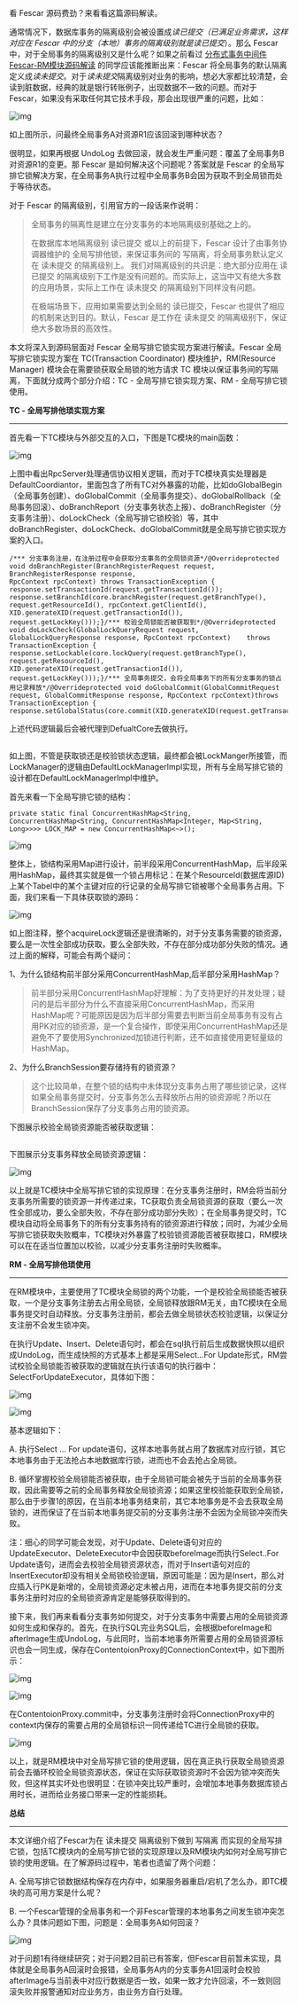 看 Fescar 源码费劲？来看看这篇源码解读。



通常情况下，数据库事务的隔离级别会被设置成*读已提交（*已满足业务需求，这样对应在 Fescar 中的分支（本地）事务的隔离级别就是*读已提交*）。那么 Fescar 中，对于全局事务的隔离级别又是什么呢？如果之前看过 [分布式事务中间件Fescar-RM模块源码解读](http://mp.weixin.qq.com/s?__biz=MzU4NzU0MDIzOQ==&mid=2247485621&idx=3&sn=2ae44bb05555f1911250ba92b4692515&chksm=fdeb3ad5ca9cb3c3e798798ff1baef9c8bbaf769bf514426dc38ed3fcc921ad4b7e43b44b97f&scene=21#wechat_redirect) 的同学应该能推断出来：Fescar 将全局事务的默认隔离定义成*读未提交*。对于*读未提交*隔离级别对业务的影响，想必大家都比较清楚，会读到脏数据，经典的就是银行转账例子，出现数据不一致的问题。而对于 Fescar，如果没有采取任何其它技术手段，那会出现很严重的问题，比如：



![img](https://mmbiz.qpic.cn/mmbiz_jpg/qdzZBE73hWsic7YYkOuialG2pfnxHibicUjzdFV2RVgGxk6W4pGoELszDZmZ3icrKhZ9ofCnD4ARSB0e2YfzMuqlraQ/640?wx_fmt=jpeg&tp=webp&wxfrom=5&wx_lazy=1&wx_co=1)

如上图所示，问最终全局事务A对资源R1应该回滚到哪种状态？



很明显，如果再根据 UndoLog 去做回滚，就会发生严重问题：覆盖了全局事务B对资源R1的变更。那 Fescar 是如何解决这个问题呢？答案就是 Fescar 的全局写排它锁解决方案，在全局事务A执行过程中全局事务B会因为获取不到全局锁而处于等待状态。



对于 Fescar 的隔离级别，引用官方的一段话来作说明：



> 全局事务的隔离性是建立在分支事务的本地隔离级别基础之上的。
>
> 
> 在数据库本地隔离级别 读已提交 或以上的前提下，Fescar 设计了由事务协调器维护的 全局写排他锁，来保证事务间的 写隔离，将全局事务默认定义在 读未提交 的隔离级别上。
> 我们对隔离级别的共识是：绝大部分应用在 读已提交 的隔离级别下工作是没有问题的。而实际上，这当中又有绝大多数的应用场景，实际上工作在 读未提交 的隔离级别下同样没有问题。
>
> 
> 在极端场景下，应用如果需要达到全局的 读已提交，Fescar 也提供了相应的机制来达到目的。默认，Fescar 是工作在 读未提交 的隔离级别下，保证绝大多数场景的高效性。



本文将深入到源码层面对 Fescar 全局写排它锁实现方案进行解读。Fescar 全局写排它锁实现方案在 TC(Transaction Coordinator) 模块维护，RM(Resource Manager) 模块会在需要锁获取全局锁的地方请求 TC 模块以保证事务间的写隔离，下面就分成两个部分介绍：TC - 全局写排它锁实现方案、RM - 全局写排它锁使用。





**TC - 全局写排他琐实现方案**

------



首先看一下TC模块与外部交互的入口，下图是TC模块的main函数：



![img](https://mmbiz.qpic.cn/mmbiz_jpg/qdzZBE73hWsic7YYkOuialG2pfnxHibicUjzYlFl4lPORHRm8d2Q927ca3dzP7ibd4uFZVtraRM5LSibExGvp1e8pChQ/640?wx_fmt=jpeg&tp=webp&wxfrom=5&wx_lazy=1&wx_co=1)



上图中看出RpcServer处理通信协议相关逻辑，而对于TC模块真实处理器是DefaultCoordiantor，里面包含了所有TC对外暴露的功能，比如doGlobalBegin（全局事务创建）、doGlobalCommit（全局事务提交）、doGlobalRollback（全局事务回滚）、doBranchReport（分支事务状态上报）、doBranchRegister（分支事务注册）、doLockCheck（全局写排它锁校验）等，其中doBranchRegister、doLockCheck、doGlobalCommit就是全局写排它锁实现方案的入口。



```
/*** 分支事务注册，在注册过程中会获取分支事务的全局锁资源*/@Overrideprotected void doBranchRegister(BranchRegisterRequest request, BranchRegisterResponse response,                                RpcContext rpcContext) throws TransactionException {    response.setTransactionId(request.getTransactionId());    response.setBranchId(core.branchRegister(request.getBranchType(), request.getResourceId(), rpcContext.getClientId(),            XID.generateXID(request.getTransactionId()), request.getLockKey()));}/*** 校验全局锁能否被获取到*/@Overrideprotected void doLockCheck(GlobalLockQueryRequest request, GlobalLockQueryResponse response, RpcContext rpcContext)    throws TransactionException {    response.setLockable(core.lockQuery(request.getBranchType(), request.getResourceId(),        XID.generateXID(request.getTransactionId()), request.getLockKey()));}/*** 全局事务提交，会将全局事务下的所有分支事务的锁占用记录释放*/@Overrideprotected void doGlobalCommit(GlobalCommitRequest request, GlobalCommitResponse response, RpcContext rpcContext)throws TransactionException {   response.setGlobalStatus(core.commit(XID.generateXID(request.getTransactionId())));}
```

上述代码逻辑最后会被代理到DefualtCore去做执行。



![img](data:image/gif;base64,iVBORw0KGgoAAAANSUhEUgAAAAEAAAABCAYAAAAfFcSJAAAADUlEQVQImWNgYGBgAAAABQABh6FO1AAAAABJRU5ErkJggg==)



如上图，不管是获取锁还是校验锁状态逻辑，最终都会被LockManger所接管，而LockManager的逻辑由DefaultLockManagerImpl实现，所有与全局写排它锁的设计都在DefaultLockManagerImpl中维护。



首先来看一下全局写排它锁的结构：



```
private static final ConcurrentHashMap<String, ConcurrentHashMap<String, ConcurrentHashMap<Integer, Map<String, Long>>>> LOCK_MAP = new ConcurrentHashMap<~>();
```



![img](https://mmbiz.qpic.cn/mmbiz_jpg/qdzZBE73hWsic7YYkOuialG2pfnxHibicUjzLuEvypJlfDdoxWDZtQlNxPRxGeJIc1DqjMdY8OcCHfenR49wkxKe4g/640?wx_fmt=jpeg&tp=webp&wxfrom=5&wx_lazy=1&wx_co=1)



整体上，锁结构采用Map进行设计，前半段采用ConcurrentHashMap，后半段采用HashMap，最终其实就是做一个锁占用标记：在某个ResourceId(数据库源ID)上某个Tabel中的某个主键对应的行记录的全局写排它锁被哪个全局事务占用。下面，我们来看一下具体获取锁的源码：

![img](https://mmbiz.qpic.cn/mmbiz_jpg/qdzZBE73hWsic7YYkOuialG2pfnxHibicUjzpI2WaPU9dqne2nVSpCJyWWOWt4VtAJktkmYMlVmYB25njEOohImFcw/640?wx_fmt=jpeg&tp=webp&wxfrom=5&wx_lazy=1&wx_co=1)

如上图注释，整个acquireLock逻辑还是很清晰的，对于分支事务需要的锁资源，要么是一次性全部成功获取，要么全部失败，不存在部分成功部分失败的情况。通过上面的解释，可能会有两个疑问：



1、为什么锁结构前半部分采用ConcurrentHashMap,后半部分采用HashMap？

> 前半部分采用ConcurrentHashMap好理解：为了支持更好的并发处理；疑问的是后半部分为什么不直接采用ConcurrentHashMap，而采用HashMap呢？可能原因是因为后半部分需要去判断当前全局事务有没有占用PK对应的锁资源，是一个复合操作，即使采用ConcurrentHashMap还是避免不了要使用Synchronized加锁进行判断，还不如直接使用更轻量级的HashMap。



2、为什么BranchSession要存储持有的锁资源？

> 这个比较简单，在整个锁的结构中未体现分支事务占用了哪些锁记录，这样如果全局事务提交时，分支事务怎么去释放所占用的锁资源呢？所以在BranchSession保存了分支事务占用的锁资源。



下图展示校验全局锁资源能否被获取逻辑：

![img](data:image/gif;base64,iVBORw0KGgoAAAANSUhEUgAAAAEAAAABCAYAAAAfFcSJAAAADUlEQVQImWNgYGBgAAAABQABh6FO1AAAAABJRU5ErkJggg==)



下图展示分支事务释放全局锁资源逻辑：

![img](https://mmbiz.qpic.cn/mmbiz_jpg/qdzZBE73hWsic7YYkOuialG2pfnxHibicUjz1MRCI1kibC8WDbIFPpk48LP1UdMQqibAjun0ibj18r3lkhPeIj3Jr61KQ/640?wx_fmt=jpeg&tp=webp&wxfrom=5&wx_lazy=1&wx_co=1)



以上就是TC模块中全局写排它锁的实现原理：在分支事务注册时，RM会将当前分支事务所需要的锁资源一并传递过来，TC获取负责全局锁资源的获取（要么一次性全部成功，要么全部失败，不存在部分成功部分失败）；在全局事务提交时，TC模块自动将全局事务下的所有分支事务持有的锁资源进行释放；同时，为减少全局写排它锁获取失败概率，TC模块对外暴露了校验锁资源能否被获取接口，RM模块可以在在适当位置加以校验，以减少分支事务注册时失败概率。





**RM - 全局写排他琐使用**

------



在RM模块中，主要使用了TC模块全局锁的两个功能，一个是校验全局锁能否被获取，一个是分支事务注册去占用全局锁，全局锁释放跟RM无关，由TC模块在全局事务提交时自动释放。分支事务注册前，都会去做全局锁状态校验逻辑，以保证分支注册不会发生锁冲突。



在执行Update、Insert、Delete语句时，都会在sql执行前后生成数据快照以组织成UndoLog，而生成快照的方式基本上都是采用Select...For Update形式，RM尝试校验全局锁能否被获取的逻辑就在执行该语句的执行器中：SelectForUpdateExecutor，具体如下图：

![img](https://mmbiz.qpic.cn/mmbiz_jpg/qdzZBE73hWsic7YYkOuialG2pfnxHibicUjzkXehmV3vOqFPicQJQMePcicicSOloc8UhM1nRpzMNSibaEPk8AXjhib7tnw/640?wx_fmt=jpeg&tp=webp&wxfrom=5&wx_lazy=1&wx_co=1)

![img](https://mmbiz.qpic.cn/mmbiz_jpg/qdzZBE73hWsic7YYkOuialG2pfnxHibicUjzWnickAibsXme3jiaFKK34icaDpialEQW9mWPPMkwkSZqKPLMzFKKyxO3sVQ/640?wx_fmt=jpeg&tp=webp&wxfrom=5&wx_lazy=1&wx_co=1)



基本逻辑如下：

A. 执行Select ... For update语句，这样本地事务就占用了数据库对应行锁，其它本地事务由于无法抢占本地数据库行锁，进而也不会去抢占全局锁。



B. 循环掌握校验全局锁能否被获取，由于全局锁可能会被先于当前的全局事务获取，因此需要等之前的全局事务释放全局锁资源；如果这里校验能获取到全局锁，那么由于步骤1的原因，在当前本地事务结束前，其它本地事务是不会去获取全局锁的，进而保证了在当前本地事务提交前的分支事务注册不会因为全局锁冲突而失败。



注：细心的同学可能会发现，对于Update、Delete语句对应的UpdateExecutor、DeleteExecutor中会因获取beforeImage而执行Select..For Update语句，进而会去校验全局锁资源状态，而对于Insert语句对应的InsertExecutor却没有相关全局锁校验逻辑，原因可能是：因为是Insert，那么对应插入行PK是新增的，全局锁资源必定未被占用，进而在本地事务提交前的分支事务注册时对应的全局锁资源肯定是能够获取得到的。



接下来，我们再来看看分支事务如何提交，对于分支事务中需要占用的全局锁资源如何生成和保存的。首先，在执行SQL完业务SQL后，会根据beforeImage和afterImage生成UndoLog，与此同时，当前本地事务所需要占用的全局锁资源标识也会一同生成，保存在ContentoionProxy的ConnectionContext中，如下图所示：

![img](https://mmbiz.qpic.cn/mmbiz_jpg/qdzZBE73hWsic7YYkOuialG2pfnxHibicUjzcfvicWLu0IdnIfGHGbNx5RGhwkKicQCnb2OsVUgbGtDVO85n8awShvibw/640?wx_fmt=jpeg&tp=webp&wxfrom=5&wx_lazy=1&wx_co=1)

![img](https://mmbiz.qpic.cn/mmbiz_jpg/qdzZBE73hWsic7YYkOuialG2pfnxHibicUjzhZt1Lt5kTLmnpZurYUUNvW9rRTJEq0rzIJCMg0GjfE6x1TKpiaPwxyw/640?wx_fmt=jpeg&tp=webp&wxfrom=5&wx_lazy=1&wx_co=1)



在ContentoionProxy.commit中，分支事务注册时会将ConnectionProxy中的context内保存的需要占用的全局锁标识一同传递给TC进行全局锁的获取。

![img](https://mmbiz.qpic.cn/mmbiz_jpg/qdzZBE73hWsic7YYkOuialG2pfnxHibicUjzw6tlpPPOIQJCf0hcaLQbB622Dw2UpibfzdtorVy7dR7KFZEicFOB7ib5w/640?wx_fmt=jpeg&tp=webp&wxfrom=5&wx_lazy=1&wx_co=1)



以上，就是RM模块中对全局写排它锁的使用逻辑，因在真正执行获取全局锁资源前会去循环校验全局锁资源状态，保证在实际获取锁资源时不会因为锁冲突而失败，但这样其实坏处也很明显：在锁冲突比较严重时，会增加本地事务数据库锁占用时长，进而给业务接口带来一定的性能损耗。





 **总结**

------



本文详细介绍了Fescar为在 读未提交 隔离级别下做到 写隔离 而实现的全局写排它锁，包括TC模块内的全局写排它锁的实现原理以及RM模块内如何对全局写排它锁的使用逻辑。在了解源码过程中，笔者也遗留了两个问题：



A. 全局写排它锁数据结构保存在内存中，如果服务器重启/宕机了怎么办，即TC模块的高可用方案是什么呢？

B. 一个Fescar管理的全局事务和一个非Fescar管理的本地事务之间发生锁冲突怎么办？具体问题如下图，问题是：全局事务A如何回滚？



![img](https://mmbiz.qpic.cn/mmbiz_jpg/qdzZBE73hWsic7YYkOuialG2pfnxHibicUjzjAfCVARyE1iaI3TLMyBf0MxT05OibQQqLAuAzusjIOD8jrC3yViaxYgHw/640?wx_fmt=jpeg&tp=webp&wxfrom=5&wx_lazy=1&wx_co=1)

对于问题1有待继续研究；对于问题2目前已有答案，但Fescar目前暂未实现，具体就是全局事务A回滚时会报错，全局事务A内的分支事务A1回滚时会校验afterImage与当前表中对应行数据是否一致，如果一致才允许回滚，不一致则回滚失败并报警通知对应业务方，由业务方自行处理。